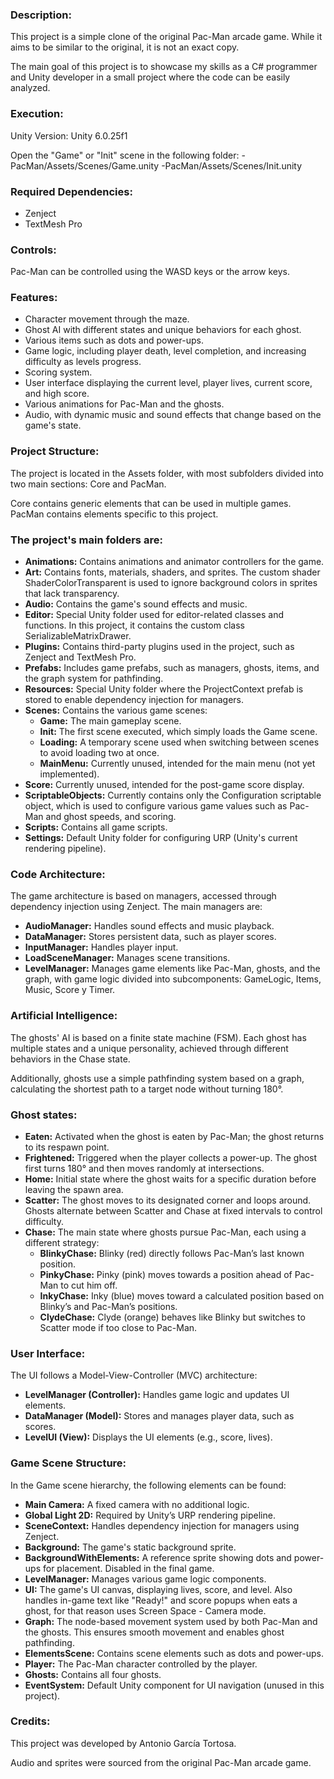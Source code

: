 ### Description:
This project is a simple clone of the original Pac-Man arcade game. While it aims to be similar to the original, it is not an exact copy.

The main goal of this project is to showcase my skills as a C# programmer and Unity developer in a small project where the code can be easily analyzed.

### Execution:
Unity Version: Unity 6.0.25f1

Open the "Game" or "Init" scene in the following folder:
-PacMan/Assets/Scenes/Game.unity
-PacMan/Assets/Scenes/Init.unity

### Required Dependencies:
- Zenject
- TextMesh Pro

### Controls:
Pac-Man can be controlled using the WASD keys or the arrow keys.

### Features:
- Character movement through the maze.	
- Ghost AI with different states and unique behaviors for each ghost.
- Various items such as dots and power-ups.
- Game logic, including player death, level completion, and increasing difficulty as levels progress.
- Scoring system.
- User interface displaying the current level, player lives, current score, and high score.
- Various animations for Pac-Man and the ghosts.
- Audio, with dynamic music and sound effects that change based on the game's state.

### Project Structure:
The project is located in the Assets folder, with most subfolders divided into two main sections: Core and PacMan.

Core contains generic elements that can be used in multiple games. PacMan contains elements specific to this project.

### The project's main folders are:
- __Animations:__ Contains animations and animator controllers for the game.
- __Art:__ Contains fonts, materials, shaders, and sprites. The custom shader ShaderColorTransparent is used to ignore background colors in sprites that lack transparency.
- __Audio:__ Contains the game's sound effects and music.
- __Editor:__ Special Unity folder used for editor-related classes and functions. In this project, it contains the custom class SerializableMatrixDrawer.
- __Plugins:__ Contains third-party plugins used in the project, such as Zenject and TextMesh Pro.
- __Prefabs:__ Includes game prefabs, such as managers, ghosts, items, and the graph system for pathfinding.
- __Resources:__ Special Unity folder where the ProjectContext prefab is stored to enable dependency injection for managers.
- __Scenes:__ Contains the various game scenes:
	- __Game:__ The main gameplay scene.
	- __Init:__ The first scene executed, which simply loads the Game scene.
	- __Loading:__ A temporary scene used when switching between scenes to avoid loading two at once.
	- __MainMenu:__ Currently unused, intended for the main menu (not yet implemented).
- __Score:__ Currently unused, intended for the post-game score display.
- __ScriptableObjects:__ Currently contains only the Configuration scriptable object, which is used to configure various game values such as Pac-Man and ghost speeds, and scoring.
- __Scripts:__ Contains all game scripts.
- __Settings:__ Default Unity folder for configuring URP (Unity's current rendering pipeline).

### Code Architecture:
The game architecture is based on managers, accessed through dependency injection using Zenject. The main managers are:
- __AudioManager:__ Handles sound effects and music playback.
- __DataManager:__ Stores persistent data, such as player scores.
- __InputManager:__ Handles player input.
- __LoadSceneManager:__ Manages scene transitions.
- __LevelManager:__ Manages game elements like Pac-Man, ghosts, and the graph, with game logic divided into subcomponents: GameLogic, Items, Music, Score y Timer.

### Artificial Intelligence:
The ghosts' AI is based on a finite state machine (FSM). Each ghost has multiple states and a unique personality, achieved through different behaviors in the Chase state.

Additionally, ghosts use a simple pathfinding system based on a graph, calculating the shortest path to a target node without turning 180°.
		
### Ghost states:
- __Eaten:__ Activated when the ghost is eaten by Pac-Man; the ghost returns to its respawn point.
- __Frightened:__ Triggered when the player collects a power-up. The ghost first turns 180° and then moves randomly at intersections.
- __Home:__ Initial state where the ghost waits for a specific duration before leaving the spawn area.
- __Scatter:__ The ghost moves to its designated corner and loops around. Ghosts alternate between Scatter and Chase at fixed intervals to control difficulty.
- __Chase:__ The main state where ghosts pursue Pac-Man, each using a different strategy:
  - __BlinkyChase:__ Blinky (red) directly follows Pac-Man’s last known position.
  - __PinkyChase:__ Pinky (pink) moves towards a position ahead of Pac-Man to cut him off.
  - __InkyChase:__ Inky (blue) moves toward a calculated position based on Blinky’s and Pac-Man’s positions.
  - __ClydeChase:__ Clyde (orange) behaves like Blinky but switches to Scatter mode if too close to Pac-Man.

### User Interface:
The UI follows a Model-View-Controller (MVC) architecture:
- __LevelManager (Controller):__ Handles game logic and updates UI elements.
- __DataManager (Model):__ Stores and manages player data, such as scores.
- __LevelUI (View):__ Displays the UI elements (e.g., score, lives).

### Game Scene Structure:
In the Game scene hierarchy, the following elements can be found:
- __Main Camera:__ A fixed camera with no additional logic.
- __Global Light 2D:__ Required by Unity’s URP rendering pipeline.
- __SceneContext:__ Handles dependency injection for managers using Zenject.
- __Background:__ The game's static background sprite.
- __BackgroundWithElements:__ A reference sprite showing dots and power-ups for placement. Disabled in the final game.
- __LevelManager:__ Manages various game logic components.
- __UI:__ The game's UI canvas, displaying lives, score, and level. Also handles in-game text like "Ready!" and score popups when eats a ghost, for that reason uses Screen Space - Camera mode.
- __Graph:__ The node-based movement system used by both Pac-Man and the ghosts. This ensures smooth movement and enables ghost pathfinding.
- __ElementsScene:__ Contains scene elements such as dots and power-ups.
- __Player:__ The Pac-Man character controlled by the player.
- __Ghosts:__ Contains all four ghosts.
- __EventSystem:__ Default Unity component for UI navigation (unused in this project).

### Credits:
This project was developed by Antonio García Tortosa.

Audio and sprites were sourced from the original Pac-Man arcade game.
